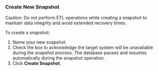 ### Create New Snapshot

Caution: Do not perform ETL operations while creating a snapshot to maintain data integrity and avoid extended recovery times.

To create a snapshot:

1. Name your new snapshot.
1. Check the box to acknowledge the target system will be unavailable during the snapshot process. The database pauses and resumes automatically during the snapshot operation.
1. Click **Create Snapshot**.